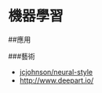 # 機器學習

##應用

###藝術
* [jcjohnson/neural-style](https://github.com/jcjohnson/neural-style)
* <http://www.deepart.io/>